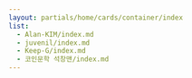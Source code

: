 ```yaml
---
layout: partials/home/cards/container/index
list:
  - Alan-KIM/index.md
  - juvenil/index.md
  - Keep-G/index.md
  - 코인문학 석창맨/index.md
---
```

